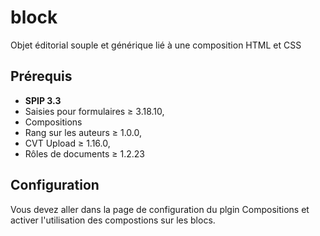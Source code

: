 # block
Objet éditorial souple et générique lié à une composition HTML et CSS

## Prérequis
* **SPIP 3.3**
* Saisies pour formulaires ≥ 3.18.10,
* Compositions
* Rang sur les auteurs ≥ 1.0.0,
* CVT Upload ≥ 1.16.0, 
* Rôles de documents ≥ 1.2.23

## Configuration
Vous devez aller dans la page de configuration du plgin Compositions et activer l'utilisation des compostions sur les blocs.
